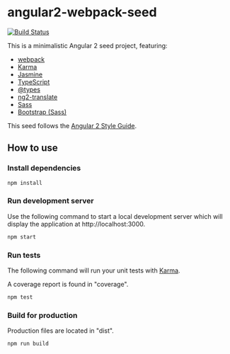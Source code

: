 # angular2-webpack-seed

[![Build Status](https://travis-ci.org/fgladisch/angular2-webpack-seed.svg?branch=master)](https://travis-ci.org/fgladisch/angular2-webpack-seed)

This is a minimalistic Angular 2 seed project, featuring:
* [webpack](https://webpack.github.io)
* [Karma](https://karma-runner.github.io)
* [Jasmine](http://jasmine.github.io)
* [TypeScript](https://www.typescriptlang.org)
* [@types](https://blogs.msdn.microsoft.com/typescript/2016/06/15/the-future-of-declaration-files)
* [ng2-translate](https://github.com/ocombe/ng2-translate)
* [Sass](http://sass-lang.com)
* [Bootstrap (Sass)](https://github.com/twbs/bootstrap-sass)

This seed follows the [Angular 2 Style Guide](https://angular.io/docs/ts/latest/guide/style-guide.html).

## How to use

### Install dependencies

```bash
npm install
```

### Run development server

Use the following command to start a local development server which will display the application at http://localhost:3000.

```bash
npm start
```

### Run tests

The following command will run your unit tests with [Karma](https://karma-runner.github.io).

A coverage report is found in "coverage".

```bash
npm test
```

### Build for production

Production files are located in "dist".

```bash
npm run build
```
